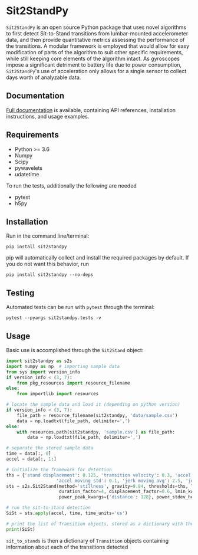 # Sit2StandPy
``Sit2StandPy`` is an open source Python package that uses novel algorithms to first detect Sit-to-Stand transitions 
from lumbar-mounted accelerometer data, and then provide quantitative metrics assessing the performance of the 
transitions. A modular framework is employed that would allow for easy modification of parts of the algorithm to suit 
other specific requirements, while still keeping core elements of the algorithm intact. As gyroscopes impose a 
significant detriment to battery life due to power consumption, ``Sit2StandPy``'s use of acceleration only allows for
a single sensor to collect days worth of analyzable data.

## Documentation

[Full documentation](https://sit2standpy.readthedocs.io/en/latest/) is available, containing API references, 
installation instructions, and usage examples.


## Requirements

- Python >= 3.6
- Numpy 
- Scipy 
- pywavelets
- udatetime

To run the tests, additionally the following are needed

- pytest
- h5py

## Installation

Run in the command line/terminal:

```shell script
pip install sit2standpy
```

pip will automatically collect and install the required packages by default. If you do not want this behavior, run

```shell script
pip install sit2standpy --no-deps
```


## Testing

Automated tests can be run with ``pytest`` through the terminal:

```shell script
pytest --pyargs sit2standpy.tests -v
```

## Usage

Basic use is accomplished through the ``Sit2Stand`` object:

```python
import sit2standpy as s2s
import numpy as np  # importing sample data
from sys import version_info
if version_info < (3, 7):
    from pkg_resources import resource_filename
else:
    from importlib import resources

# locate the sample data and load it (depending on python version)
if version_info < (3, 7):
    file_path = resource_filename(sit2standpy, 'data/sample.csv')
    data = np.loadtxt(file_path, delimiter=',')
else:
    with resources.path(sit2standpy, 'sample.csv') as file_path:
        data = np.loadtxt(file_path, delimiter=',')

# separate the stored sample data
time = data[:, 0]
accel = data[:, 1:]

# initialize the framework for detection
ths = {'stand displacement': 0.125, 'transition velocity': 0.3, 'accel moving avg': 0.15,
                   'accel moving std': 0.1, 'jerk moving avg': 2.5, 'jerk moving std': 3}
sts = s2s.Sit2Stand(method='stillness', gravity=9.84, thresholds=ths, long_still=0.3, still_window=0.3,
                    duration_factor=4, displacement_factor=0.6, lmin_kwargs={'height': -9.5}, power_band=[0, 0.5],
                    power_peak_kwargs={'distance': 128}, power_stdev_height=True)

# run the sit-to-stand detection
SiSt = sts.apply(accel, time, time_units='us')

# print the list of Transition objects, stored as a dictionary with the time they occurred
print(SiSt)
```

`sit_to_stands` is then a dictionary of `Transition` objects containing information about each of the transitions 
detected



